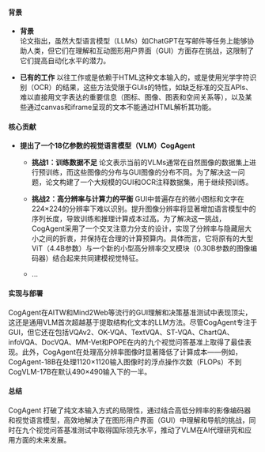 #### 背景
- **背景**       
    论文指出，虽然大型语言模型（LLMs）如ChatGPT在写邮件等任务上能够协助人类，但它们在理解和互动图形用户界面（GUI）方面存在挑战，这限制了它们提高自动化水平的潜力。

- **已有的工作**
    以往工作或是依赖于HTML这种文本输入的，或是使用光学字符识别（OCR）的结果，这些方法受限于GUIs的特性，如缺乏标准的交互APIs、难以直接用文字表达的重要信息（图标、图像、图表和空间关系等），以及某些通过canvas和iframe呈现的文本不能通过HTML解析其功能。

#### 核心贡献
- **提出了一个18亿参数的视觉语言模型（VLM）CogAgent**
    - **挑战1：训练数据不足**
        论文表示当前的VLMs通常在自然图像的数据集上进行预训练，而这些图像的分布与GUI图像的分布不同。为了解决这一问题，论文构建了一个大规模的GUI和OCR注释数据集，用于继续预训练。

    - **挑战2：高分辨率与计算力的平衡**
        GUI中普遍存在的微小图标和文字在224×224的分辨率下难以识别。提升图像分辨率将显著增加语言模型中的序列长度，导致训练和推理计算成本过高。为了解决这一挑战，CogAgent采用了一个交叉注意力分支的设计，实现了分辨率与隐藏层大小之间的折衷，并保持在合理的计算预算内。具体而言，它将原有的大型ViT（4.4B参数）与一个新的小型高分辨率交叉模块（0.30B参数的图像编码器）结合起来共同建模视觉特征。
    - ...
#### 实现与部署
CogAgent在AITW和Mind2Web等流行的GUI理解和决策基准测试中表现顶尖，这还是通用VLM首次超越基于提取结构化文本的LLM方法。尽管CogAgent专注于GUI，但它还在包括VQAv2、OK-VQA、TextVQA、ST-VQA、ChartQA、infoVQA、DocVQA、MM-Vet和POPE在内的九个视觉问答基准上取得了最佳表现。此外，CogAgent在处理高分辨率图像时显著降低了计算成本——例如，CogAgent-18B在处理1120×1120输入图像时的浮点操作次数（FLOPs）不到CogVLM-17B在默认490×490输入下的一半。

#### 总结
CogAgent 打破了纯文本输入方式的局限性，通过结合高低分辨率的影像编码器和视觉语言模型，高效地解决了在图形用户界面（GUI）中理解和导航的挑战，同时在九个视觉问答基准测试中取得国际领先水平，推动了VLM在AI代理研究和应用方面的未来发展。